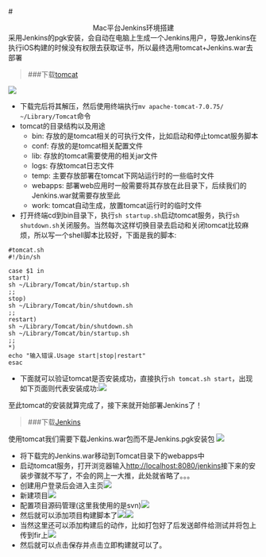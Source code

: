 #<center>Mac平台Jenkins环境搭建</center>
采用Jenkins的pgk安装，会自动在电脑上生成一个Jenkins用户，导致Jenkins在执行iOS构建的时候没有权限去获取证书，所以最终选用tomcat+Jenkins.war去部署

>###下载<a href="http://tomcat.apache.org/download-70.cgi">tomcat</a>

![](./images/download_tomcat.png)

* 下载完后将其解压，然后使用终端执行```mv apache-tomcat-7.0.75/ ~/Library/Tomcat```命令
* tomcat的目录结构以及用途
	* bin: 存放的是tomcat相关的可执行文件，比如启动和停止tomcat服务脚本
	* conf: 存放的是tomcat相关配置文件
	* lib: 存放的tomcat需要使用的相关jar文件
	* logs: 存放tomcat日志文件
	* temp: 主要存放部署在tomcat下网站运行时的一些临时文件
	* webapps: 部署web应用时一般需要将其存放在此目录下，后续我们的Jenkins.war就需要存放至此
	* work: tomcat自动生成，放置tomcat运行时的临时文件
* 打开终端cd到bin目录下，执行```sh startup.sh```启动tomcat服务，执行```sh shutdown.sh```关闭服务。当然每次这样切换目录去启动和关闭tomcat比较麻烦，所以写一个shell脚本比较好，下面是我的脚本:

```
#tomcat.sh
#!/bin/sh

case $1 in
start)
sh ~/Library/Tomcat/bin/startup.sh
;;
stop)
sh ~/Library/Tomcat/bin/shutdown.sh
;;
restart)
sh ~/Library/Tomcat/bin/shutdown.sh
sh ~/Library/Tomcat/bin/startup.sh
;;
*)
echo "输入错误.Usage start|stop|restart"
esac

```
* 下面就可以验证tomcat是否安装成功，直接执行```sh tomcat.sh start```，出现如下页面则代表安装成功:![](./images/tomcat_page.png)

至此tomcat的安装就算完成了，接下来就开始部署Jenkins了！

>###下载<a href="https://jenkins.io/index.html">Jenkins</a>

使用tomcat我们需要下载Jenkins.war包而不是Jenkins.pgk安装包
![](./images/Jenkins_war.png)

* 将下载完的Jenkins.war移动到Tomcat目录下的webapps中
* 启动tomcat服务，打开浏览器输入<a href="http://localhost:8080/jenkins/login?from=%2Fjenkins">http://localhost:8080/jenkins</a>接下来的安装步骤就不写了，不会的网上一大推，此处就省略了。。。
* 创建用户登录后会进入主页![](./images/jenkins_home.png)
* 新建项目![](./images/job_01.png)
* 配置项目源码管理(这里我使用的是svn)![](./images/job_02.png)
* 然后就可以添加项目构建脚本了![](./images/job_03.png)![](./images/job_04.png)
* 当然这里还可以添加构建后的动作，比如打包好了后发送邮件给测试并将包上传到fir上![](./images/job_05.png)
* 然后就可以点击保存并点击立即构建就可以了。